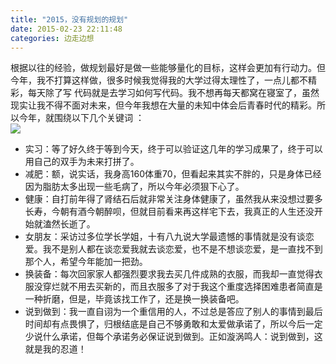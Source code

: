 ```yaml
---
title: "2015，没有规划的规划"
date: 2015-02-23 22:11:48
categories: 边走边想
---
```

根据以往的经验，做规划最好是做一些能够量化的目标，这样会更加有行动力。但今年，我不打算这样做，很多时候我觉得我的大学过得太理性了，一点儿都不精彩，每天除了写
代码就是去学习如何写代码。我不想再每天都窝在寝室了，虽然现实让我不得不面对未来，但今年我想在大量的未知中体会后青春时代的精彩。所以今年，就围绕以下几个关键词
：  
![](http://7xnc86.com1.z0.glb.clouddn.com/2015.jpg)

  * 实习：等了好久终于等到今天，终于可以验证这几年的学习成果了，终于可以用自己的双手为未来打拼了。
  * 减肥：额，说实话，我身高160体重70，但看起来其实不胖的，只是身体已经因为脂肪太多出现一些毛病了，所以今年必须狠下心了。
  * 健康：自打前年得了肾结石后就非常关注身体健康了，虽然我从来没想过要多长寿，今朝有酒今朝醉呗，但就目前看来再这样宅下去，我真正的人生还没开始就溘然长逝了。
  * 女朋友：采访过多位学长学姐，十有八九说大学最遗憾的事情就是没有谈恋爱。我不是别人都在谈恋爱我就去谈恋爱，也不是不想谈恋爱，是一直找不到那个人，希望今年能加一把劲。
  * 换装备：每次回家家人都强烈要求我去买几件成熟的衣服，而我却一直觉得衣服没穿烂就不用去买新的，而且衣服多了对于我这个重度选择困难患者简直是一种折磨，但是，毕竟该找工作了，还是换一换装备吧。
  * 说到做到：我一直自诩为一个重信用的人，不过总是答应了别人的事情到最后时间却有点畏惧了，归根结底是自己不够勇敢和太爱做承诺了，所以今后一定少说什么承诺，但每个承诺务必保证说到做到。正如漩涡鸣人：说到做到，这就是我的忍道！
